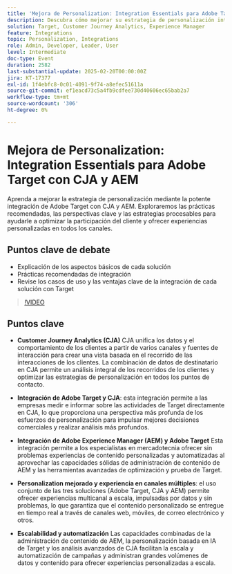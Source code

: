 ```yaml
---
title: 'Mejora de Personalization: Integration Essentials para Adobe Target con CJA y AEM'
description: Descubra cómo mejorar su estrategia de personalización integrando Adobe Target con CJA y AEM, explorando prácticas recomendadas, perspectivas clave y estrategias procesables para optimizar la participación del cliente y ofrecer experiencias personalizadas en todos los canales.
solution: Target, Customer Journey Analytics, Experience Manager
feature: Integrations
topic: Personalization, Integrations
role: Admin, Developer, Leader, User
level: Intermediate
doc-type: Event
duration: 2582
last-substantial-update: 2025-02-20T00:00:00Z
jira: KT-17377
exl-id: 1f4ebfc8-0c01-4091-9f74-a8efec51611a
source-git-commit: ef1eacd73c5a4fb9cdfee730d40606ec65bab2a7
workflow-type: tm+mt
source-wordcount: '306'
ht-degree: 0%

---
```


# Mejora de Personalization: Integration Essentials para Adobe Target con CJA y AEM

Aprenda a mejorar la estrategia de personalización mediante la potente integración de Adobe Target con CJA y AEM. Exploraremos las prácticas recomendadas, las perspectivas clave y las estrategias procesables para ayudarle a optimizar la participación del cliente y ofrecer experiencias personalizadas en todos los canales.

## Puntos clave de debate

* Explicación de los aspectos básicos de cada solución
* Prácticas recomendadas de integración
* Revise los casos de uso y las ventajas clave de la integración de cada solución con Target

>[!VIDEO](https://video.tv.adobe.com/v/3444456/?learn=on&enablevpops)

## Puntos clave

* **Customer Journey Analytics (CJA)** CJA unifica los datos y el comportamiento de los clientes a partir de varios canales y fuentes de interacción para crear una vista basada en el recorrido de las interacciones de los clientes. La combinación de datos de destinatario en CJA permite un análisis integral de los recorridos de los clientes y optimizar las estrategias de personalización en todos los puntos de contacto.

* **Integración de Adobe Target y CJA**: esta integración permite a las empresas medir e informar sobre las actividades de Target directamente en CJA, lo que proporciona una perspectiva más profunda de los esfuerzos de personalización para impulsar mejores decisiones comerciales y realizar análisis más profundos.

* **Integración de Adobe Experience Manager (AEM) y Adobe Target** Esta integración permite a los especialistas en mercadotecnia ofrecer sin problemas experiencias de contenido personalizadas y automatizadas al aprovechar las capacidades sólidas de administración de contenido de AEM y las herramientas avanzadas de optimización y prueba de Target.

* **Personalization mejorado y experiencia en canales múltiples**: el uso conjunto de las tres soluciones (Adobe Target, CJA y AEM) permite ofrecer experiencias multicanal a escala, impulsadas por datos y sin problemas, lo que garantiza que el contenido personalizado se entregue en tiempo real a través de canales web, móviles, de correo electrónico y otros.

* **Escalabilidad y automatización** Las capacidades combinadas de la administración de contenido de AEM, la personalización basada en IA de Target y los análisis avanzados de CJA facilitan la escala y automatización de campañas y administran grandes volúmenes de datos y contenido para ofrecer experiencias personalizadas a escala.

